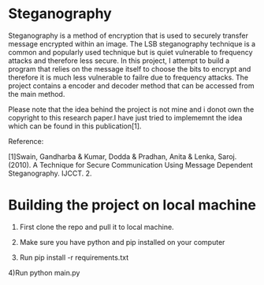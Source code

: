 # Steganography

Steganography is a method of encryption that is used to securely transfer message encrypted within an image. The LSB steganography technique is a common and popularly used technique but is quiet vulnerable to frequency attacks and therefore less secure. In this project, I attempt to build a program that relies on the message itself to choose the bits to encrypt and therefore it is much less vulnerable to failre due to frequency attacks.
The project contains a encoder and decoder method that can be accessed from the main method.



Please note that the idea behind the project is not mine and i donot own the copyright to this research paper.I have just tried to implememnt the idea which can be found in this publication[1].



Reference:

[1]Swain, Gandharba & Kumar, Dodda & Pradhan, Anita & Lenka, Saroj. (2010). A Technique for Secure Communication Using Message Dependent Steganography. IJCCT. 2. 


# Building the project on local machine

1) First clone the repo and pull it to local machine.

2) Make sure you have python and pip installed on your computer

3) Run
   pip install -r requirements.txt
   
4)Run
  python main.py
